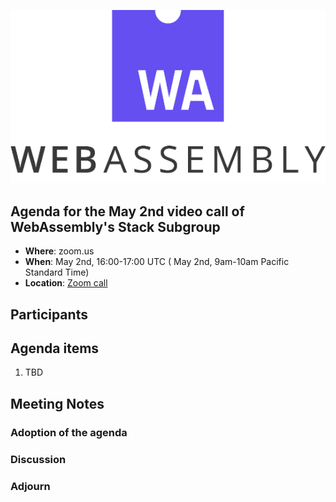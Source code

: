 ![WebAssembly logo](/images/WebAssembly.png)

## Agenda for the May 2nd video call of WebAssembly's Stack Subgroup

- **Where**: zoom.us
- **When**:  May 2nd, 16:00-17:00 UTC ( May 2nd, 9am-10am Pacific Standard Time)
- **Location**: [Zoom call](https://zoom.us/j/91846860726?pwd=NVVNVmpvRVVFQkZTVzZ1dTFEcXgrdz09)


## Participants


## Agenda items

1. TBD

## Meeting Notes

### Adoption of the agenda

### Discussion

### Adjourn
